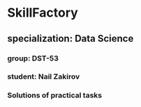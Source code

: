 # SkillFactory 
## specialization: Data Science  
### group: DST-53
### student: Nail Zakirov 
### Solutions of practical tasks
